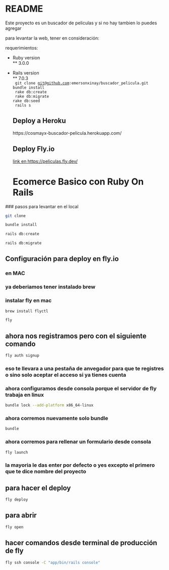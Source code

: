 # README

Este proyecto es un buscador de peliculas y si no hay tambien lo puedes agregar

para levantar la web, tener en consideración:

requerimientos:
<br>

- Ruby version
  <br>
  \*\* 3.0.0
  <br>
- Rails version
  <br>
  \*\* 7.0.3
  <br>
  <code> git clone git@github.com:emersonxinay/buscador_pelicula.git</code>
  <br>
  <code>bundle install </code>
  <br>
  <code> rake db:create
  </code>
  <br>
  <code> rake db:migrate
  </code>
  <br>
  <code>rake db:seed
  </code>
  <br>
  <code> rails s
  </code>
  <br>
  <h2>Deploy a Heroku </h2>
  <a> https://cosmayx-buscador-pelicula.herokuapp.com/</a>

  <h2>Deploy Fly.io </h2>
  <a href="https://peliculas.fly.dev/">link en https://peliculas.fly.dev/ </a>




  # Ecomerce Basico con Ruby On Rails 

### pasos para levantar en el local
```bash 
git clone 
```

```bash
bundle install
```
```bash
rails db:create
```
```bash 
rails db:migrate
```

## Configuración para deploy en  fly.io 
### en MAC
### ya deberiamos tener instalado brew 
### instalar fly en mac
```bash 
brew install flyctl
``` 
```bash 
fly
```
## ahora nos registramos pero con el siguiente comando 

```bash 
fly auth signup 
```
### eso te llevara a una pestaña de anvegador para que te registres o sino solo aceptar el acceso si ya tienes cuenta

### ahora configuramos desde consola porque el servidor de fly trabaja en linux
```bash
bundle lock --add-platform x86_64-linux
```

### ahora corremos nuevamente solo bundle

```bash
bundle
```



### ahora corremos para rellenar un formulario desde consola 

```bash
fly launch
```
### la mayoria le das enter por defecto o yes  excepto el primero que te dice nombre del proyecto 

## para hacer el deploy 
```bash 
fly deploy 
```

## para abrir 
```bash 
fly open
```

## hacer comandos desde terminal de producción de fly
```bash 
fly ssh console -C "app/bin/rails console"
```



